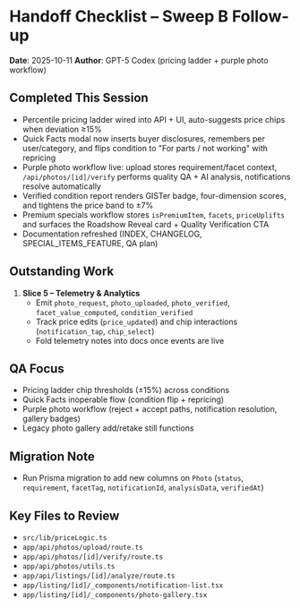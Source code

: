 # Handoff Checklist – Sweep B Follow-up

**Date**: 2025-10-11
**Author**: GPT-5 Codex (pricing ladder + purple photo workflow)

## Completed This Session
- Percentile pricing ladder wired into API + UI, auto-suggests price chips when deviation ≥15%
- Quick Facts modal now inserts buyer disclosures, remembers per user/category, and flips condition to "For parts / not working" with repricing
- Purple photo workflow live: upload stores requirement/facet context, `/api/photos/[id]/verify` performs quality QA + AI analysis, notifications resolve automatically
- Verified condition report renders GISTer badge, four-dimension scores, and tightens the price band to ±7%
- Premium specials workflow stores `isPremiumItem`, `facets`, `priceUplifts` and surfaces the Roadshow Reveal card + Quality Verification CTA
- Documentation refreshed (INDEX, CHANGELOG, SPECIAL_ITEMS_FEATURE, QA plan)

## Outstanding Work
1. **Slice 5 – Telemetry & Analytics**
   - Emit `photo_request`, `photo_uploaded`, `photo_verified`, `facet_value_computed`, `condition_verified`
   - Track price edits (`price_updated`) and chip interactions (`notification_tap`, `chip_select`)
   - Fold telemetry notes into docs once events are live

## QA Focus
- Pricing ladder chip thresholds (±15%) across conditions
- Quick Facts inoperable flow (condition flip + repricing)
- Purple photo workflow (reject + accept paths, notification resolution, gallery badges)
- Legacy photo gallery add/retake still functions

## Migration Note
- Run Prisma migration to add new columns on `Photo` (`status`, `requirement`, `facetTag`, `notificationId`, `analysisData`, `verifiedAt`)

## Key Files to Review
- `src/lib/priceLogic.ts`
- `app/api/photos/upload/route.ts`
- `app/api/photos/[id]/verify/route.ts`
- `app/api/photos/utils.ts`
- `app/api/listings/[id]/analyze/route.ts`
- `app/listing/[id]/_components/notification-list.tsx`
- `app/listing/[id]/_components/photo-gallery.tsx`
